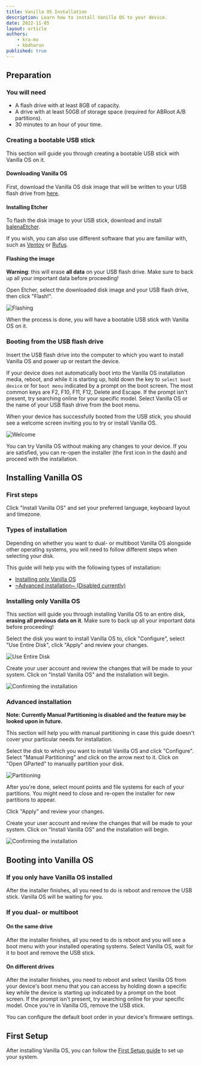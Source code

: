 ```yaml
---
title: Vanilla OS Installation
description: Learn how to install Vanilla OS to your device.
date: 2022-11-05
layout: article
authors: 
    - kra-mo
    - kbdharun
published: true
---
```


## Preparation

### You will need

- A flash drive with at least 8GB of capacity.
- A drive with at least 50GB of storage space (required for ABRoot A/B partitions).
- 30 minutes to an hour of your time.

### Creating a bootable USB stick

This section will guide you through creating a bootable USB stick with Vanilla OS on it.

#### Downloading Vanilla OS

First, download the Vanilla OS disk image that will be written to your USB flash drive from [here](https://vanillaos.org/).

#### Installing Etcher

To flash the disk image to your USB stick, download and install [balenaEtcher](https://www.balena.io/etcher/).

If you wish, you can also use different software that you are familiar with, such as [Ventoy](https://www.ventoy.net/) or [Rufus](https://rufus.ie/).

#### Flashing the image

**Warning**: this will erase **all data** on your USB flash drive. Make sure to back up all your important data before proceeding!

Open Etcher, select the downloaded disk image and your USB flash drive, then click "Flash!".

![Flashing](/assets/uploads/installation-flashing.webp)

When the process is done, you will have a bootable USB stick with Vanilla OS on it.

### Booting from the USB flash drive

Insert the USB flash drive into the computer to which you want to install Vanilla OS and power up or restart the device.

If your device does not automatically boot into the Vanilla OS installation media, reboot, and while it is starting up, hold down the key to `select boot device` or for `boot menu` indicated by a prompt on the boot screen. The most common keys are F2, F10, F11, F12, Delete and Escape. If the prompt isn't present, try searching online for your specific model. Select Vanilla OS or the name of your USB flash drive from the boot menu.

When your device has successfully booted from the USB stick, you should see a welcome screen inviting you to try or install Vanilla OS.

![Welcome](/assets/uploads/installer-welcome.webp)

You can try Vanilla OS without making any changes to your device. If you are satisfied, you can re-open the installer (the first icon in the dash) and proceed with the installation.

## Installing Vanilla OS

### First steps

Click "Install Vanilla OS" and set your preferred language, keyboard layout and timezone.

### Types of installation

Depending on whether you want to dual- or multiboot Vanilla OS alongside other operating systems, you will need to follow different steps when selecting your disk.

This guide will help you with the following types of installation:
- [Installing only Vanilla OS](/2022/11/05/installation.html#title10)
- [~Advanced installation~ (Disabled currently)](/2022/11/05/installation.html#title11)

### Installing only Vanilla OS

This section will guide you through installing Vanilla OS to an entire disk, **erasing all previous data on it**. Make sure to back up all your important data before proceeding!

Select the disk you want to install Vanilla OS to, click "Configure", select "Use Entire Disk", click "Apply" and review your changes.

![Use Entire Disk](/assets/uploads/installation-partitioning.webp)

Create your user account and review the changes that will be made to your system. Click on "Install Vanilla OS" and the installation will begin.

![Confirming the installation](/assets/uploads/installer-confirm-installation.webp)

### Advanced installation

**Note: Currently Manual Partitioning is disabled and the feature may be looked upon in future.**

This section will help you with manual partitioning in case this guide doesn't cover your particular needs for installation.

Select the disk to which you want to install Vanilla OS and click "Configure". Select "Manual Partitioning" and click on the arrow next to it. Click on "Open GParted" to manually partition your disk.

![Partitioning](/assets/uploads/installation-partitioning.webp)

After you're done, select mount points and file systems for each of your partitions. You might need to close and re-open the installer for new partitions to appear.

Click "Apply" and review your changes.

Create your user account and review the changes that will be made to your system. Click on "Install Vanilla OS" and the installation will begin.

![Confirming the installation](/assets/uploads/installer-confirm-installation.webp)

## Booting into Vanilla OS

### If you only have Vanilla OS installed

After the installer finishes, all you need to do is reboot and remove the USB stick. Vanilla OS will be waiting for you.

### If you dual- or multiboot

#### On the same drive

After the installer finishes, all you need to do is reboot and you will see a boot menu with your installed operating systems. Select Vanilla OS, wait for it to boot and remove the USB stick.

#### On different drives

After the installer finishes, you need to reboot and select Vanilla OS from your device's boot menu that you can access by holding down a specific key while the device is starting up indicated by a prompt on the boot screen. If the prompt isn't present, try searching online for your specific model. Once you're in Vanilla OS, remove the USB stick.

You can configure the default boot order in your device's firmware settings.

## First Setup

After installing Vanilla OS, you can follow the [First Setup guide](/2022/11/18/first-setup.html) to set up your system.
